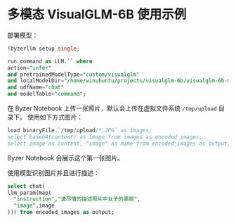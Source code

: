# 多模态 VisualGLM-6B 使用示例

部署模型：

```sql
!byzerllm setup single;

run command as LLM.`` where 
action="infer"
and pretrainedModelType="custom/visualglm"
and localModelDir="/home/winubuntu/projects/visualglm-6b/visualglm-6b-model"
and udfName="chat"
and modelTable="command";
```

在 Byzer Notebook 上传一张照片，默认会上传在虚拟文件系统 `/tmp/upload` 目录下。
使用如下方式图片：

```sql
load binaryFile.`/tmp/upload/*.JPG` as images;
select base64(content) as image from images as encoded_images;
select image as content, "image" as mime from encoded_images as output;
```

Byzer Notebook 会展示这个第一张图片。


使用模型识别图片并且进行描述：

```sql
select chat(
llm_param(map(
  "instruction","请尽情的描述照片中女子的美丽",
  "image",image
))) from encoded_images as output;
```